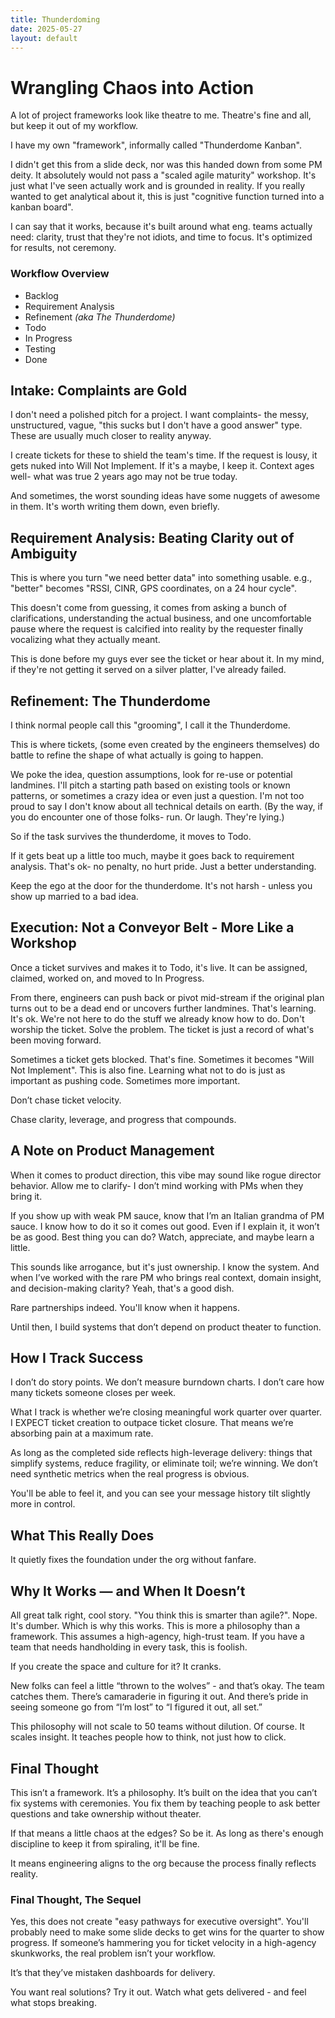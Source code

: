 ```yaml
---
title: Thunderdoming
date: 2025-05-27
layout: default
---
```

# Wrangling Chaos into Action
A lot of project frameworks look like theatre to me. Theatre's fine and all,
but keep it out of my workflow.

I have my own "framework", informally called "Thunderdome Kanban".

I didn't get this from a slide deck, nor was this handed down from some PM deity.
It absolutely would not pass a "scaled agile maturity" workshop. It's just what
I've seen actually work and is grounded in reality. If you really wanted
to get analytical about it, this is just "cognitive function turned into a kanban board".

I can say that it works, because it's built around what eng. teams actually need:
clarity, trust that they're not idiots, and time to focus. It's optimized for results,
not ceremony.

### Workflow Overview
- Backlog  
- Requirement Analysis  
- Refinement *(aka The Thunderdome)*  
- Todo  
- In Progress  
- Testing  
- Done  

## Intake: Complaints are Gold

I don't need a polished pitch for a project. I want complaints- the messy,
unstructured, vague, "this sucks but I don't have a good answer" type. These
are usually much closer to reality anyway.

I create tickets for these to shield the team's time. If the request is lousy,
it gets nuked into Will Not Implement. If it's a maybe, I keep it. Context
ages well- what was true 2 years ago may not be true today.

And sometimes, the worst sounding ideas have some nuggets of awesome in them.
It's worth writing them down, even briefly.

## Requirement Analysis: Beating Clarity out of Ambiguity
This is where you turn "we need better data" into something usable. e.g., 
"better" becomes "RSSI, CINR, GPS coordinates, on a 24 hour cycle".

This doesn't come from guessing, it comes from asking a bunch of clarifications,
understanding the actual business, and one uncomfortable pause where the request
is calcified into reality by the requester finally vocalizing what they actually meant.

This is done before my guys ever see the ticket or hear about it. In my mind,
if they're not getting it served on a silver platter, I've already failed.

## Refinement: The Thunderdome
I think normal people call this "grooming", I call it the Thunderdome.

This is where tickets, (some even created by the engineers themselves)
do battle to refine the shape of what actually is going to happen.

We poke the idea, question assumptions, look for re-use or potential landmines.
I'll pitch a starting path based on existing tools or known patterns, or sometimes
a crazy idea or even just a question. I'm not too proud to say I don't know about
all technical details on earth. (By the way, if you do encounter one of those folks-
run. Or laugh. They're lying.)

So if the task survives the thunderdome, it moves to Todo.

If it gets beat up a little too much, maybe it goes back to requirement analysis.
That's ok- no penalty, no hurt pride. Just a better understanding.

Keep the ego at the door for the thunderdome. It's not harsh - unless you show
up married to a bad idea.

## Execution: Not a Conveyor Belt - More Like a Workshop
Once a ticket survives and makes it to Todo, it's live. It can be assigned,
claimed, worked on, and moved to In Progress.

From there, engineers can push back or pivot mid-stream if the original plan
turns out to be a dead end or uncovers further landmines. That's learning. It's
ok. We're not here to do the stuff we already know how to do. Don't worship the
ticket. Solve the problem. The ticket is just a record of what's been moving
forward.

Sometimes a ticket gets blocked. That's fine. Sometimes it becomes "Will Not Implement".
This is also fine. Learning what not to do is just as important as pushing code.
Sometimes more important.

Don’t chase ticket velocity.

Chase clarity, leverage, and progress that compounds.

## A Note on Product Management
When it comes to product direction, this vibe may sound like rogue director
behavior. Allow me to clarify- I don’t mind working with PMs when they bring it.

If you show up with weak PM sauce, know that I’m an Italian grandma of PM sauce.
I know how to do it so it comes out good. Even if I explain it, it won’t be as
good. Best thing you can do? Watch, appreciate, and maybe learn a little.

This sounds like arrogance, but it's just ownership. I know the system.
And when I’ve worked with the rare PM who brings real context, domain insight,
and decision-making clarity? Yeah, that's a good dish.

Rare partnerships indeed. You'll know when it happens.

Until then, I build systems that don’t depend on product theater to function.

## How I Track Success
I don’t do story points. We don’t measure burndown charts. I don’t care how
many tickets someone closes per week.

What I track is whether we’re closing meaningful work quarter over quarter.
I EXPECT ticket creation to outpace ticket closure. That means we’re absorbing
pain at a maximum rate.

As long as the completed side reflects high-leverage delivery: things that
simplify systems, reduce fragility, or eliminate toil; we’re winning. We don’t
need synthetic metrics when the real progress is obvious.

You'll be able to feel it, and you can see your message history tilt 
slightly more in control.

## What This Really Does
It quietly fixes the foundation under the org without fanfare.

## Why It Works — and When It Doesn’t
All great talk right, cool story. "You think this is smarter than agile?". Nope.
It's dumber. Which is why this works. This is more a philosophy
than a framework. This assumes a high-agency, high-trust team. If you have a team
that needs handholding in every task, this is foolish.

If you create the space and culture for it? It cranks.

New folks can feel a little “thrown to the wolves” - and that’s okay. The team
catches them. There’s camaraderie in figuring it out. And there’s pride in
seeing someone go from “I’m lost” to “I figured it out, all set.”

This philosophy will not scale to 50 teams without dilution. Of course.
It scales insight. It teaches people how to think, not just how to click.

## Final Thought
This isn’t a framework. It’s a philosophy. It’s built on the idea that you can’t
fix systems with ceremonies. You fix them by teaching people to ask better
questions and take ownership without theater.

If that means a little chaos at the edges? So be it. As long as there's
enough discipline to keep it from spiraling, it'll be fine.

It means engineering aligns to the org because the process finally reflects reality.

### Final Thought, The Sequel
Yes, this does not create "easy pathways for executive oversight". You'll
probably need to make some slide decks to get wins for the quarter to show
progress. If someone’s hammering you for ticket velocity in a high-agency 
skunkworks, the real problem isn’t your workflow.

It’s that they’ve mistaken dashboards for delivery.

You want real solutions? Try it out. Watch what gets delivered - and feel what
stops breaking.